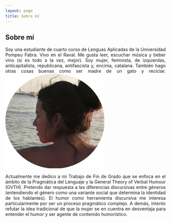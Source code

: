 ```yaml
---
layout: page
title: Sobre mí
---
```

## Sobre mí

<P><DIV ALIGN="justify">Soy una estudiante de cuarto curso de Lenguas Aplicadas de la Universidad Pompeu Fabra. Vivo en el Raval. Me gusta leer, escuchar música y beber vino (si es todo a la vez, mejor). Soy mujer, feminista, de izquierdas, anticapitalista, republicana, antifascista y, encima, catalana. También hago otras cosas buenas como ser madre de un gato y reciclar. 

<img src="img/Gina02.jpg" alt="Georgina Garcia"> 

<P>Actualmente me dedico a mi Trabajo de Fin de Grado que se enfoca en el ámbito de la Pragmática del Lenguaje y la General Theory of Verbal Humour (GVTH). Pretendo dar respuesta a las diferencias discursivas entre géneros (entendiendo el género como una variante social que determina la identidad de los hablantes). El humor como herramienta discursiva me interesa particularmente por ser un proceso pragmático complejo. A demás, intento refutar la idea tradicional de que la mujer se en cuentra en desventaja para entender el humor y ser agente de contenido humorístico.








